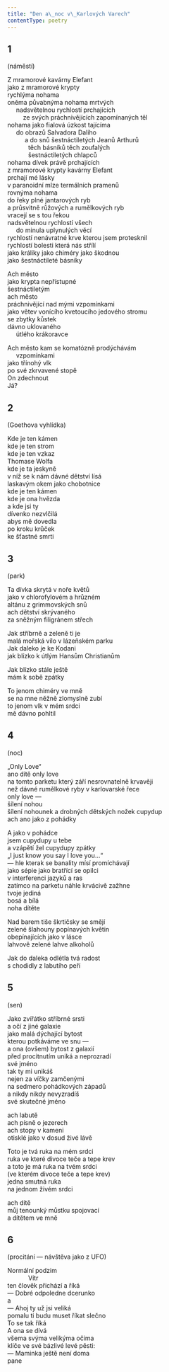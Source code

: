 ```yaml
---
title: "Den a\_noc v\_Karlových Varech"
contentType: poetry
---
```


<section>

## 1  
(náměstí)

Z mramorové kavárny Elefant  
jako z mramorové krypty  
rychlýma nohama  
oněma půvabnýma nohama mrtvých  
     nadsvětelnou rychlostí prchajících  
         ze svých práchnivějících zapomínaných těl  
nohama jako fialová úzkost tajícíma  
     do obrazů Salvadora Daliho  
          a do snů šestnáctiletých Jeanů Arthurů  
            těch básníků těch zoufalých  
            šestnáctiletých chlapců  
nohama dívek právě prchajících  
z mramorové krypty kavárny Elefant  
prchají mé lásky  
v paranoidní mlze termálních pramenů  
rovnýma nohama  
do řeky plné jantarových ryb  
a průsvitně růžových a rumělkových ryb  
vracejí se s tou řekou  
nadsvětelnou rychlostí všech  
     do minula uplynulých věcí  
rychlostí nenávratné krve kterou jsem protesknil  
rychlostí bolesti která nás střílí  
jako králíky jako chiméry jako škodnou  
jako šestnáctileté básníky

Ach město  
jako krypta nepřístupné  
šestnáctiletým  
ach město  
práchnivějící nad mými vzpomínkami  
jako větev vonícího kvetoucího jedového stromu  
se zbytky kůstek  
dávno uklovaného  
     útlého krákoravce

Ach město kam se komatózně prodýchávám  
     vzpomínkami  
jako třínohý vlk  
po své zkrvavené stopě  
On zdechnout  
Já?

## 2  
(Goethova vyhlídka)

Kde je ten kámen  
kde je ten strom  
kde je ten vzkaz  
Thomase Wolfa  
kde je ta jeskyně  
v níž se k nám dávné dětství lísá  
laskavým okem jako chobotnice  
kde je ten kámen  
kde je ona hvězda  
a kde jsi ty  
dívenko nezvlčilá  
abys mě dovedla  
po kroku krůček  
ke šťastné smrti

## 3  
(park)

Ta dívka skrytá v noře květů  
jako v chlorofylovém a hrůzném  
altánu z grimmovských snů  
ach dětství skrývaného  
za sněžným filigránem střech

Jak stříbrně a zeleně ti je  
malá mořská vílo v lázeňském parku  
Jak daleko je ke Kodani  
jak blízko k útlým Hansům Christianům

Jak blízko stále ještě  
mám k sobě zpátky

To jenom chiméry ve mně  
se na mne něžně zlomyslně zubí  
to jenom vlk v mém srdci  
mě dávno pohltil

## 4  
(noc)

„Only Love“  
ano dítě only love  
na tomto parketu který září nesrovnatelně krvavěji  
než dávné rumělkové ryby v karlovarské řece  
only love —  
šílení nohou  
šílení nohounek a drobných dětských nožek cupydup  
ach ano jako z pohádky

A jako v pohádce  
jsem cupydupy u tebe  
a vzápětí žel cupydupy zpátky  
„I just know you say I love you…“  
— hle kterak se banality mísí promíchávají  
jako sépie jako bratřící se opilci  
v interferenci jazyků a ras  
zatímco na parketu náhle krvácivě zažhne  
tvoje jediná  
bosá a bílá  
noha dítěte

Nad barem tiše škrtičsky se smějí  
zelené šlahouny popínavých květin  
obepínajících jako v lásce  
lahvově zelené lahve alkoholů

Jak do daleka odlétla tvá radost  
s chodidly z labutího peří

## 5  
(sen)

Jako zvířátko stříbrné srsti  
a očí z jiné galaxie  
jako malá dýchající bytost  
kterou potkáváme ve snu —  
a ona (ovšem) bytost z galaxií  
před procitnutím uniká a neprozradí  
své jméno  
tak ty mi unikáš  
nejen za víčky zamčenými  
na sedmero pohádkových západů  
a nikdy nikdy nevyzradíš  
své skutečné jméno

ach labutě  
ach písně o jezerech  
ach stopy v kameni  
otisklé jako v dosud živé lávě

Toto je tvá ruka na mém srdci  
ruka ve které divoce teče a tepe krev  
a toto je má ruka na tvém srdci  
(ve kterém divoce teče a tepe krev)  
jedna smutná ruka  
na jednom živém srdci

ach dítě  
můj tenounký můstku spojovací  
a dítětem ve mně

## 6  
(procitání — návštěva jako z UFO)

Normální podzim  
            Vítr  
ten člověk přichází a říká  
— Dobré odpoledne dcerunko  
a  
— Ahoj ty už jsi veliká  
pomalu ti budu muset říkat slečno  
To se tak říká  
A ona se dívá  
všema svýma velikýma očima  
klíče ve své bázlivé levé pěsti:  
— Maminka ještě není doma  
pane

</section>
